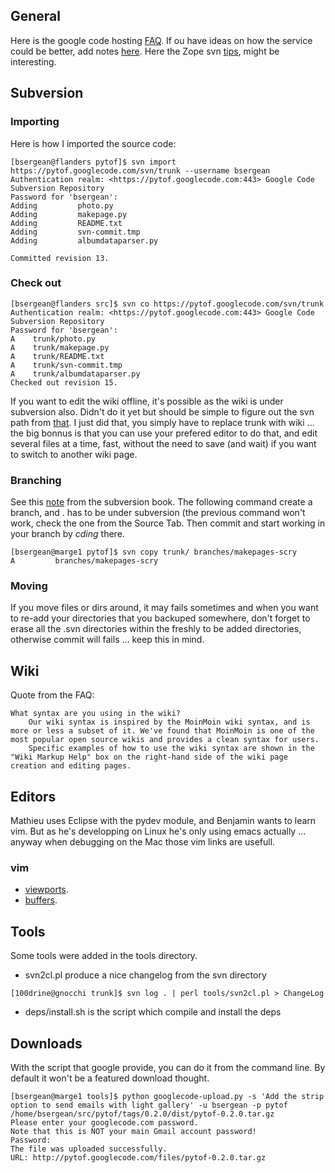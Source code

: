 ## General ##

Here is the google code hosting [FAQ](http://code.google.com/hosting/faq.html).
If ou have ideas on how the service could be better, add notes [here](http://code.google.com/p/support/issues/list). Here the Zope svn [tips](http://www.zope.org/DevHome/Subversion/ZopeSVNFAQ), might be interesting.

## Subversion ##

### Importing ###

Here is how I imported the source code:

```
[bsergean@flanders pytof]$ svn import https://pytof.googlecode.com/svn/trunk --username bsergean
Authentication realm: <https://pytof.googlecode.com:443> Google Code Subversion Repository
Password for 'bsergean':
Adding         photo.py
Adding         makepage.py
Adding         README.txt
Adding         svn-commit.tmp
Adding         albumdataparser.py

Committed revision 13.
```

### Check out ###

```
[bsergean@flanders src]$ svn co https://pytof.googlecode.com/svn/trunk
Authentication realm: <https://pytof.googlecode.com:443> Google Code Subversion Repository
Password for 'bsergean':
A    trunk/photo.py
A    trunk/makepage.py
A    trunk/README.txt
A    trunk/svn-commit.tmp
A    trunk/albumdataparser.py
Checked out revision 15.
```

If you want to edit the wiki offline, it's possible as the wiki is under subversion also. Didn't do it yet but should be simple to figure out the svn path from [that](http://pytof.googlecode.com/svn/wiki/).
I just did that, you simply have to replace trunk with wiki ... the big bonnus
is that you can use your prefered editor to do that, and edit several files at
a time, fast, without the need to save (and wait) if you want to switch to
another wiki page.

### Branching ###

See this [note](http://svnbook.red-bean.com/en/1.1/ch04s02.html) from the subversion book. The following command create a branch, and . has to be under subversion (the previous command won't work, check the one from the Source Tab. Then commit and start working in your branch by _cding_ there.

```
[bsergean@marge1 pytof]$ svn copy trunk/ branches/makepages-scry
A         branches/makepages-scry
```

### Moving ###

If you move files or dirs around, it may fails sometimes and when you want to re-add your directories that you backuped somewhere, don't forget to erase all the .svn directories within the freshly to be added directories, otherwise commit will fails ... keep this in mind.

## Wiki ##

Quote from the FAQ:
```
What syntax are you using in the wiki?
    Our wiki syntax is inspired by the MoinMoin wiki syntax, and is more or less a subset of it. We've found that MoinMoin is one of the most popular open source wikis and provides a clean syntax for users. 
    Specific examples of how to use the wiki syntax are shown in the "Wiki Markup Help" box on the right-hand side of the wiki page creation and editing pages.
```

## Editors ##

Mathieu uses Eclipse with the pydev module, and Benjamin wants to learn vim. But as he's developping on Linux he's only using emacs actually ... anyway when debugging on the Mac those vim links are usefull.

### vim ###

  * [viewports](http://applications.linux.com/article.pl?sid=06/05/04/1544258&tid=13).
  * [buffers](http://www.vim.org/tips/tip.php?tip_id=135).

## Tools ##

Some tools were added in the tools directory.

  * svn2cl.pl produce a nice changelog from the svn directory
```
[100drine@gnocchi trunk]$ svn log . | perl tools/svn2cl.pl > ChangeLog
```
  * deps/install.sh is the script which compile and install the deps

## Downloads ##

With the script that google provide, you can do it from the command line. By default it won't be a featured download thought.

```
[bsergean@marge1 tools]$ python googlecode-upload.py -s 'Add the strip option to send emails with light gallery' -u bsergean -p pytof /home/bsergean/src/pytof/tags/0.2.0/dist/pytof-0.2.0.tar.gz
Please enter your googlecode.com password.
Note that this is NOT your main Gmail account password!
Password:
The file was uploaded successfully.
URL: http://pytof.googlecode.com/files/pytof-0.2.0.tar.gz
```